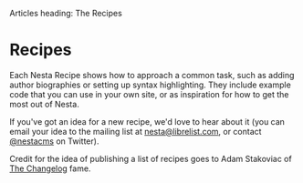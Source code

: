 Articles heading: The Recipes

# Recipes

Each Nesta Recipe shows how to approach a common task, such as adding
author biographies or setting up syntax highlighting. They include
example code that you can use in your own site, or as inspiration for
how to get the most out of Nesta.

If you've got an idea for a new recipe, we'd love to hear about it (you
can email your idea to the mailing list at <nesta@librelist.com>, or
contact [@nestacms][] on Twitter).

Credit for the idea of publishing a list of recipes goes to Adam
Stakoviac of [The Changelog][] fame.

[@nestacms]: http://twitter.com/nestacms
[The Changelog]: http://thechangelog.com
